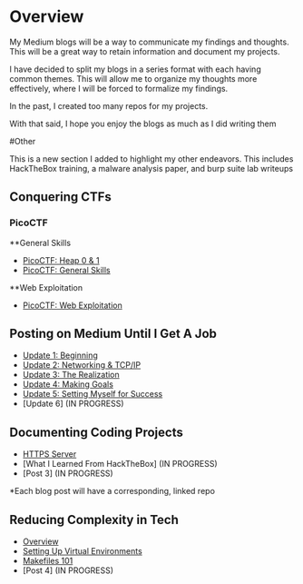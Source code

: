 # Overview

My Medium blogs will be a way to communicate my findings and thoughts. This will be a great way to retain information and document my projects. 

I have decided to split my blogs in a series format with each having common themes. This will allow me to organize my thoughts more effectively, where I will be forced to formalize my findings.

In the past, I created too many repos for my projects.

With that said, I hope you enjoy the blogs as much as I did writing them

#Other

This is a new section I added to highlight my other endeavors. This includes HackTheBox training, a malware analysis paper, and burp suite lab writeups


  
## Conquering CTFs

### PicoCTF

**General Skills
- [PicoCTF: Heap 0 & 1](https://medium.com/@dyang./conquering-ctfs-picoctf-heap-0-18bdf49e914f)
- [PicoCTF: General Skills](https://medium.com/@dyang./conquering-ctfs-picoctf-general-skills-b7624abb0f7a)

**Web Exploitation
- [PicoCTF: Web Exploitation](https://medium.com/@dyang./conquering-ctfs-picoctf-web-exploitation-e897e6f25fce)

## Posting on Medium Until I Get A Job

- [Update 1: Beginning](https://medium.com/@dyang./posting-on-medium-until-i-get-a-security-job-update-1-beginning-294ba5411370)
- [Update 2: Networking & TCP/IP](https://medium.com/@dyang./posting-on-medium-until-i-get-a-job-update-2-networking-tcp-ip-63aed0aef48b)
- [Update 3: The Realization](https://medium.com/@dyang./posting-on-medium-until-i-get-a-job-update-3-the-realization-b1e3884a8821)
- [Update 4: Making Goals](https://medium.com/@dyang./posting-on-medium-until-i-get-a-job-making-goals-815dbb7b5475)
- [Update 5: Setting Myself for Success](https://medium.com/@dyang./posting-on-medium-until-i-get-a-job-update-5-a-routine-for-success-5fc034959c07)
- [Update 6] (IN PROGRESS)

## Documenting Coding Projects
- [HTTPS Server](https://github.com/Dyang0/Secure-HTTP-Server)
- [What I Learned From HackTheBox] (IN PROGRESS)
- [Post 3] (IN PROGRESS)

*Each blog post will have a corresponding, linked repo

## Reducing Complexity in Tech
- [Overview](https://medium.com/@dyang./reducing-complexity-in-tech-overcoming-bad-habits-1960f1802062)
- [Setting Up Virtual Environments](https://medium.com/@dyang./reducing-complexity-in-a-complex-world-virtual-environments-bc51d08f5e80)
- [Makefiles 101](https://medium.com/@dyang./reducing-complexity-in-tech-makefiles-101-01785e945246)
- [Post 4] (IN PROGRESS)

